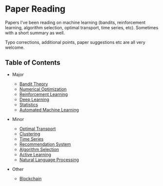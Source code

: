 # Paper Reading
Papers I've been reading on machine learning (bandits, reinforcement learning, algorithm selection, optimal transport, time series, etc). Sometimes with a short summary as well.

Typo corrections, additional points, paper suggestions etc are all very welcome.

## Table of Contents

- Major
	- [Bandit Theory](https://github.com/xuedong/paper-reading/blob/master/Bandit%20Theory.md)
	- [Numerical Optimization](https://github.com/xuedong/paper-reading/blob/master/Numerical%20Optimization.md)
	- [Reinforcement Learning](https://github.com/xuedong/paper-reading/blob/master/Reinforcement%20Learning.md)
	- [Deep Learning](https://github.com/xuedong/paper-reading/blob/master/Deep%20Learning.md)
	- [Statistics](https://github.com/xuedong/paper-reading/blob/master/Statistics.md)
	- [Automated Machine Learning](https://github.com/xuedong/paper-reading/blob/master/Automated%20Machine%20Learning.md)

- Minor
	- [Optimal Transport](https://github.com/xuedong/paper-reading/blob/master/Optimal%20Transport.md)
	- [Clustering](https://github.com/xuedong/paper-reading/blob/master/Clustering.md)
	- [Time Series](https://github.com/xuedong/paper-reading/blob/master/Time%20Series.md)
	- [Recommendation System](https://github.com/xuedong/paper-reading/blob/master/Recommendation%20System.md)
	- [Algorithm Selection](https://github.com/xuedong/paper-reading/blob/master/Algorithm%20Selection.md)
	- [Active Learning](https://github.com/xuedong/paper-reading/blob/master/Active%20Learning.md)
	- [Natural Language Processing](https://github.com/xuedong/paper-reading/blob/master/Natural%20Language%20Processing.md)

- Other
	- [Blockchain](https://github.com/xuedong/paper-reading/blob/master/Blockchain.md)

